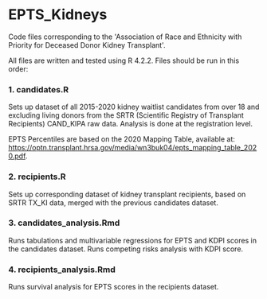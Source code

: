 # EPTS_Kidneys

Code files corresponding to the 'Association of Race and Ethnicity with Priority for Deceased Donor Kidney Transplant'. <br />

All files are written and tested using R 4.2.2. Files should be run in this order:

### 1. candidates.R
Sets up dataset of all 2015-2020 kidney waitlist candidates from over 18 and excluding living donors from the SRTR (Scientific Registry of Transplant Recipients) CAND_KIPA raw data. Analysis is done at the registration level.

EPTS Percentiles are based on the 2020 Mapping Table, available at: https://optn.transplant.hrsa.gov/media/wn3buk04/epts_mapping_table_2020.pdf.


### 2. recipients.R
Sets up corresponding dataset of kidney transplant recipients, based on SRTR TX_KI data, merged with the previous candidates dataset.


### 3. candidates_analysis.Rmd
Runs tabulations and multivariable regressions for EPTS and KDPI scores in the candidates dataset. Runs competing risks analysis with KDPI score.


### 4. recipients_analysis.Rmd
Runs survival analysis for EPTS scores in the recipients dataset. 
